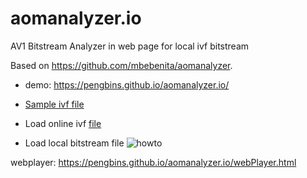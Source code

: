 # aomanalyzer.io
AV1 Bitstream Analyzer in web page for local ivf bitstream 

Based on https://github.com/mbebenita/aomanalyzer.

* demo: https://pengbins.github.io/aomanalyzer.io/
 
* [Sample ivf file](https://raw.githubusercontent.com/pengbins/aomanalyzer.io/master/img/Johnny_1280x720.ivf)


* Load online ivf [file](https://pengbins.github.io/aomanalyzer.io/?decoder=inspect.js&file=https://raw.githubusercontent.com/pengbins/aomanalyzer.io/master/img/Johnny_1280x720.ivf)

 
 * Load local bitstream file
 ![howto](https://github.com/pengbins/aomanalyzer.io/blob/master/img/aomanalyzer.gif)
 
 
webplayer: https://pengbins.github.io/aomanalyzer.io/webPlayer.html
